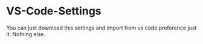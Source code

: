# VS-Code-Settings
You can just download this settings and import from vs code preference just it. Nothing else. 
